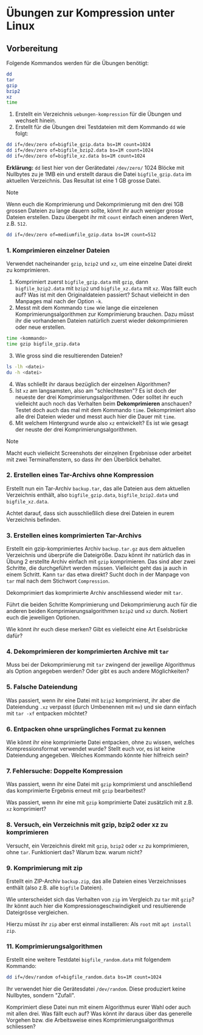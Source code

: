 # Übungen zur Kompression unter Linux

## Vorbereitung

Folgende Kommandos werden für die Übungen benötigt:
```bash
dd
tar
gzip
bzip2
xz
time
```
1. Erstellt ein Verzeichnis `uebungen-kompression` für die Übungen und wechselt hinein.
2. Erstellt für die Übungen drei Testdateien mit dem Kommando `dd` wie folgt:
```bash
dd if=/dev/zero of=bigfile_gzip.data bs=1M count=1024
dd if=/dev/zero of=bigfile_bzip2.data bs=1M count=1024
dd if=/dev/zero of=bigfile_xz.data bs=1M count=1024
```
**Erklärung:** `dd` liest hier von der Gerätedatei `/dev/zero/` 1024 Blöcke mit Nullbytes zu je 1MB ein und erstellt daraus die Datei `bigfile_gzip.data` im aktuellen Verzeichnis. Das Resultat ist eine 1 GB grosse Datei.

>[!NOTE]
> Wenn euch die Komprimierung und Dekomprimierung mit den drei 1GB grossen Dateien zu lange dauern sollte, könnt ihr auch weniger grosse Dateien erstellen. Dazu übergebt ihr mit `count` einfach einen anderen Wert, z.B. `512`.
```bash
dd if=/dev/zero of=mediumfile_gzip.data bs=1M count=512
```
### 1. Komprimieren einzelner Dateien
Verwendet nacheinander `gzip`, `bzip2` und `xz`, um eine einzelne Datei direkt zu komprimieren. 

1. Komprimiert zuerst `bigfile_gzip.data` mit `gzip`, dann `bigfile_bzip2.data` mit `bzip2` und `bigfile_xz.data` mit `xz`. Was fällt euch auf? Was ist mit den Originaldateien passiert? Schaut vielleicht in den Manpages mal nach der Option `-k`.
2. Messt mit dem Kommando `time` wie lange die einzelenen Komprimierungsalgorithmen zur Komprimierung brauchen. Dazu müsst ihr die vorhandenen Dateien natürlich zuerst wieder dekomprimieren oder neue erstellen.
```bash
time <kommando>
time gzip bigfile_gzip.data
```
3. Wie gross sind die resultierenden Dateien? 
```bash
ls -lh <datei>
du -h <datei>
```
4. Was schließt ihr daraus bezüglich der einzelnen Algorithmen?
5. Ist `xz` am langsamsten, also am "schlechtesten"? Es ist doch der neueste der drei Komprimierungsalgorithmen. Oder solltet ihr euch vielleicht auch noch das Verhalten beim **Dekomprimieren** anschauen? Testet doch auch das mal mit dem Kommando `time`. Dekomprimiert also alle drei Dateien wieder und messt auch hier die Dauer mit `time`.
6. Mit welchem Hintergrund wurde also `xz` entwickelt? Es ist wie gesagt der neuste der drei Komprimierungsalgorithmen.

>[!NOTE]
> Macht euch vielleicht Screenshots der einzelnen Ergebnisse oder arbeitet mit zwei Terminalfenstern, so dass ihr den Überblick behaltet.

### 2. Erstellen eines Tar-Archivs ohne Kompression
Erstellt nun ein Tar-Archiv `backup.tar`, das alle Dateien aus dem aktuellen Verzeichnis enthält, also `bigfile_gzip.data`, `bigfile_bzip2.data` und `bigfile_xz.data`.

Achtet darauf, dass sich ausschließlich diese drei Dateien in eurem Verzeichnis befinden.

### 3. Erstellen eines komprimierten Tar-Archivs
Erstellt ein gzip-komprimiertes Archiv `backup.tar.gz` aus dem aktuellen Verzeichnis und überprüfe die Dateigröße. Dazu könnt ihr natürlich das in Übung 2 erstellte Archiv einfach mit `gzip` komprimieren. Das sind aber zwei Schritte, die durchgeführt werden müssen. Vielleicht geht das ja auch in einem Schritt. Kann `tar` das etwa direkt? Sucht doch in der Manpage von `tar` mal nach dem Stichwort `Compression`.

Dekomprimiert das komprimierte Archiv anschliessend wieder mit `tar`.

Führt die beiden Schritte Komprimierung und Dekomprimierung auch für die anderen beiden Komprimierungsalgorithmen `bzip2` und `xz` durch. Notiert euch die jeweiligen Optionen. 

Wie könnt ihr euch diese merken? Gibt es vielleicht eine Art Eselsbrücke dafür?

### 4. Dekomprimieren der komprimierten Archive mit `tar`
Muss bei der Dekomprimierung mit `tar` zwingend der jeweilige Algorithmus als Option angegeben werden? Oder gibt es auch andere Möglichkeiten?

### 5. Falsche Dateiendung
Was passiert, wenn ihr eine Datei mit `bzip2` komprimierst, ihr aber die Dateiendung `.xz` verpasst (durch Umbenennen mit `mv`) und sie dann einfach mit `tar -xf` entpacken möchtet?

### 6. Entpacken ohne ursprüngliches Format zu kennen
Wie könnt ihr eine komprimierte Datei entpacken, ohne zu wissen, welches Kompressionsformat verwendet wurde? Stellt euch vor, es ist keine Dateiendung angegeben. Welches Kommando könnte hier hilfreich sein?

### 7. Fehlersuche: Doppelte Kompression
Was passiert, wenn ihr eine Datei mit `gzip` komprimierst und anschließend das komprimierte Ergebnis erneut mit `gzip` bearbeitest?

Was passiert, wenn ihr eine mit `gzip` komprimierte Datei zusätzlich mit z.B. `xz` komprimiert?

### 8. Versuch, ein Verzeichnis mit gzip, bzip2 oder xz zu komprimieren
Versucht, ein Verzeichnis direkt mit `gzip`, `bzip2` oder `xz` zu komprimieren, ohne `tar`. Funktioniert das? Warum bzw. warum nicht?

### 9. Komprimierung mit zip
Erstellt ein ZIP-Archiv `backup.zip`, das alle Dateien eines Verzeichnisses enthält (also z.B. alle `bigfile` Dateien). 

Wie unterscheidet sich das Verhalten von `zip` im Vergleich zu `tar` mit `gzip`? Ihr könnt auch hier die Kompressionsgeschwindigkeit und resultierende Dateigrösse vergleichen.

Hierzu müsst ihr `zip` aber erst einmal installieren: Als `root` mit `apt install zip`.

### 11. Komprimierungsalgorithmen 
Erstellt eine weitere Testdatei `bigfile_random.data` mit folgendem Kommando:
```bash
dd if=/dev/random of=bigfile_random.data bs=1M count=1024
```
Ihr verwendet hier die Gerätesdatei `/dev/random`. Diese produziert keine Nullbytes, sondern "Zufall".

Komprimiert diese Datei nun mit einem Algorithmus eurer Wahl oder auch mit allen drei. Was fällt euch auf? Was könnt ihr daraus über das generelle Vorgehen bzw. die Arbeitsweise eines Komprimierungsalgorithmus schliessen?
